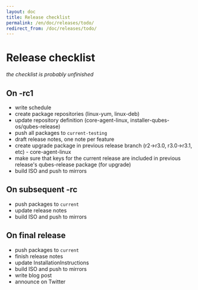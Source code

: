 ```yaml
---
layout: doc
title: Release checklist
permalink: /en/doc/releases/todo/
redirect_from: /doc/releases/todo/
---
```


Release checklist
=================

*the checklist is probably unfinished*

On -rc1
-------
* write schedule
* create package repositories (linux-yum, linux-deb)
* update repository definition (core-agent-linux, installer-qubes-os/qubes-release)
* push all packages to `current-testing`
* draft release notes, one note per feature
* create upgrade package in previous release branch (r2->r3.0, r3.0->r3.1, etc) - core-agent-linux
* make sure that keys for the current release are included in previous release's qubes-release package (for upgrade)
* build ISO and push to mirrors

On subsequent -rc
-----------------
* push packages to `current`
* update release notes
* build ISO and push to mirrors

On final release
----------------
* push packages to `current`
* finish release notes
* update InstallationInstructions
* build ISO and push to mirrors
* write blog post
* announce on Twitter
